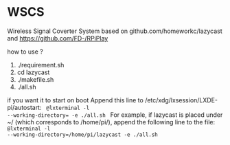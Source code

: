 # WSCS

Wireless Signal Coverter System
based on github.com/homeworkc/lazycast and https://github.com/FD-/RPiPlay

how to use ? 
1. ./requirement.sh
2. cd lazycast
3. ./makefile.sh
4. ./all.sh 

if you want it to start on boot 
Append this line to /etc/xdg/lxsession/LXDE-pi/autostart:
<code>
@lxterminal -l --working-directory=<absolute path of lazycast> -e ./all.sh
</code>
For example, if lazycast is placed under ~/ (which corresponds to /home/pi/), append the following line to the file:
<code>
@lxterminal -l --working-directory=/home/pi/lazycast -e ./all.sh
</code>
